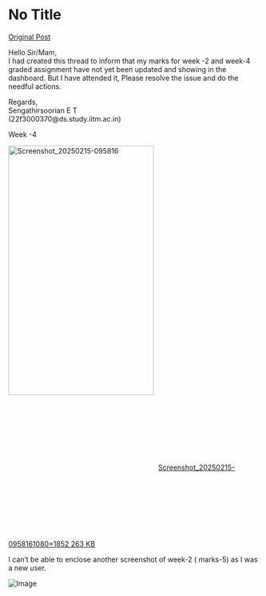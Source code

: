 # No Title

[Original Post](https://discourse.onlinedegree.iitm.ac.in/t/166816/17)

<p>Hello Sir/Mam,<br>
I had created this thread to inform that my marks for week -2 and week-4 graded assignment have not yet been updated and showing in the dashboard. But I have attended it, Please resolve the issue and do the needful actions.</p>
<p>Regards,<br>
Sengathirsoorian E T<br>
(22f3000370@ds.study.iitm.ac.in)</p>
<p>Week -4<br>
<div class="lightbox-wrapper"><a class="lightbox" href="https://europe1.discourse-cdn.com/flex013/uploads/iitm/original/3X/7/9/7901577c51f1b3786c79c1857af15f328aaae2df.png" data-download-href="/uploads/short-url/hgsEdbijU2hyTOec8Tz66MeTGHB.png?dl=1" title="Screenshot_20250215-095816" rel="noopener nofollow ugc"><img src="https://europe1.discourse-cdn.com/flex013/uploads/iitm/optimized/3X/7/9/7901577c51f1b3786c79c1857af15f328aaae2df_2_291x499.png" alt="Screenshot_20250215-095816" data-base62-sha1="hgsEdbijU2hyTOec8Tz66MeTGHB" width="291" height="499" srcset="https://europe1.discourse-cdn.com/flex013/uploads/iitm/optimized/3X/7/9/7901577c51f1b3786c79c1857af15f328aaae2df_2_291x499.png, https://europe1.discourse-cdn.com/flex013/uploads/iitm/optimized/3X/7/9/7901577c51f1b3786c79c1857af15f328aaae2df_2_436x748.png 1.5x, https://europe1.discourse-cdn.com/flex013/uploads/iitm/optimized/3X/7/9/7901577c51f1b3786c79c1857af15f328aaae2df_2_582x998.png 2x" data-dominant-color="D6D3CF"><div class="meta"><svg class="fa d-icon d-icon-far-image svg-icon" aria-hidden="true"><use href="#far-image"></use></svg><span class="filename">Screenshot_20250215-095816</span><span class="informations">1080×1852 263 KB</span><svg class="fa d-icon d-icon-discourse-expand svg-icon" aria-hidden="true"><use href="#discourse-expand"></use></svg></div></a></div></p>
<p>I can’t be able to enclose another screenshot of week-2 ( marks-5) as I was a new user.</p>

![Image](https://europe1.discourse-cdn.com/flex013/uploads/iitm/optimized/3X/7/9/7901577c51f1b3786c79c1857af15f328aaae2df_2_291x499.png)